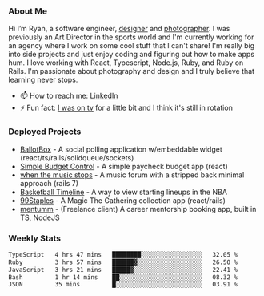 ### About Me
Hi I’m Ryan, a software engineer, [designer](https://www.denvermullets.com/video) and [photographer](https://www.denvermullets.com/). I was previously an Art Director in the sports world and I'm currently working for an agency where I work on some cool stuff that I can't share! I'm really big into side projects and just enjoy coding and figuring out how to make apps hum. I love working with React, Typescript, Node.js, Ruby, and Ruby on Rails. I'm passionate about photography and design and I truly believe that learning never stops.

- 📫 How to reach me: [LinkedIn](https://www.linkedin.com/in/ryanvaznis)
- ⚡ Fun fact: [I was on tv](https://vimeo.com/381425882) for a little bit and I think it's still in rotation

### Deployed Projects
- [BallotBox](https://voteballotbox.com/) - A social polling application w/embeddable widget (react/ts/rails/solidqueue/sockets)
- [Simple Budget Control](https://simplebudgetcontrol.com/) - A simple paycheck budget app (react)
- [when the music stops](https://whenthemusicstops.net) - A music forum with a stripped back minimal approach (rails 7)
- [Basketball Timeline](https://basketball-timeline.com/?team=PHO&year=2023) - A way to view starting lineups in the NBA
- [99Staples](https://www.99staples.com/collections/denvermullets/9) - A Magic The Gathering collection app (react/rails)
- [mentumm](https://portal.mentumm.com/) - (Freelance client) A career mentorship booking app, built in TS, NodeJS

### Weekly Stats
<!--START_SECTION:waka-->

```txt
TypeScript   4 hrs 47 mins   ████████░░░░░░░░░░░░░░░░░   32.05 %
Ruby         3 hrs 57 mins   ██████▓░░░░░░░░░░░░░░░░░░   26.50 %
JavaScript   3 hrs 21 mins   █████▓░░░░░░░░░░░░░░░░░░░   22.41 %
Bash         1 hr 14 mins    ██░░░░░░░░░░░░░░░░░░░░░░░   08.32 %
JSON         35 mins         █░░░░░░░░░░░░░░░░░░░░░░░░   03.91 %
```

<!--END_SECTION:waka-->
